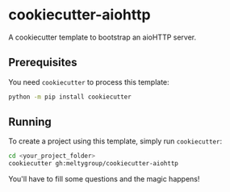 # cookiecutter-aiohttp

A cookiecutter template to bootstrap an aioHTTP server.


## Prerequisites

You need `cookiecutter` to process this template:

```bash
python -m pip install cookiecutter
```


## Running

To create a project using this template, simply run `cookiecutter`:

```bash
cd <your_project_folder>
cookiecutter gh:meltygroup/cookiecutter-aiohttp
```

You'll have to fill some questions and the magic happens!
